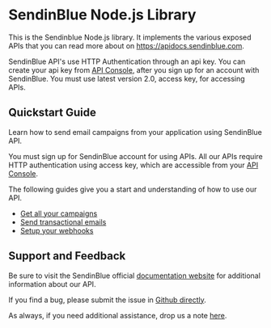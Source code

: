 # SendinBlue Node.js Library

This is the Sendinblue Node.js library. It implements the various exposed APIs that you can read more about on https://apidocs.sendinblue.com.

SendinBlue API's use HTTP Authentication through an api key. You can create your api key from [API Console](https://my.sendinblue.com/advanced/apikey), after you sign up for an account with SendinBlue. You must use latest version 2.0, access key, for accessing APIs.


## Quickstart Guide

Learn how to send email campaigns from your application using SendinBlue API.

You must sign up for SendinBlue account for using APIs. All our APIs require HTTP authentication using access key, which are accessible from your [API Console](https://my.sendinblue.com/advanced/apikey).

The following guides give you a start and understanding of how to use our API.

 * [Get all your campaigns](https://apidocs.sendinblue.com/how-to-get-all-you-campaigns/)
 * [Send transactional emails](https://apidocs.sendinblue.com/tutorial-sending-transactional-email/)
 * [Setup your webhooks](https://apidocs.sendinblue.com/how-to-setup-webhooks/)


## Support and Feedback

Be sure to visit the SendinBlue official [documentation website](https://apidocs.sendinblue.com) for additional information about our API.

If you find a bug, please submit the issue in [Github directly](https://github.com/mailin-api/mailin-api-php/issues). 

As always, if you need additional assistance, drop us a note [here](https://apidocs.sendinblue.com/support/).